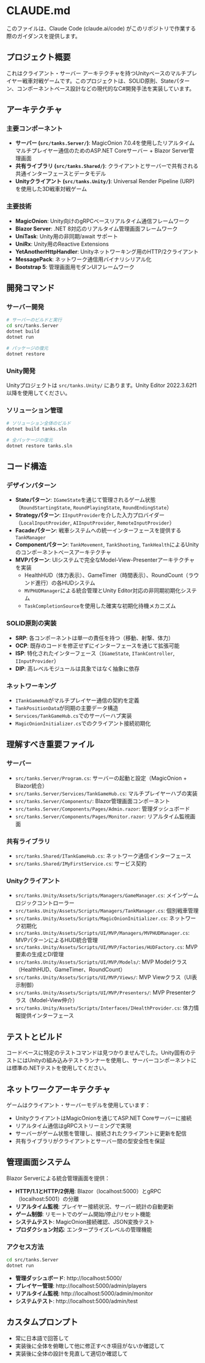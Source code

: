 # CLAUDE.md

このファイルは、Claude Code (claude.ai/code) がこのリポジトリで作業する際のガイダンスを提供します。

## プロジェクト概要

これはクライアント・サーバー アーキテクチャを持つUnityベースのマルチプレイヤー戦車対戦ゲームです。このプロジェクトは、SOLID原則、Stateパターン、コンポーネントベース設計などの現代的なC#開発手法を実装しています。

## アーキテクチャ

### 主要コンポーネント
- **サーバー (`src/tanks.Server/`)**: MagicOnion 7.0.4を使用したリアルタイムマルチプレイヤー通信のためのASP.NET Coreサーバー + Blazor Server管理画面
- **共有ライブラリ (`src/tanks.Shared/`)**: クライアントとサーバーで共有される共通インターフェースとデータモデル
- **Unityクライアント (`src/tanks.Unity/`)**: Universal Render Pipeline (URP)を使用した3D戦車対戦ゲーム

### 主要技術
- **MagicOnion**: Unity向けのgRPCベースリアルタイム通信フレームワーク
- **Blazor Server**: .NET 8対応のリアルタイム管理画面フレームワーク
- **UniTask**: Unity用の非同期/await サポート
- **UniRx**: Unity用のReactive Extensions
- **YetAnotherHttpHandler**: Unityネットワーキング用のHTTP/2クライアント
- **MessagePack**: ネットワーク通信用バイナリシリアル化
- **Bootstrap 5**: 管理画面用モダンUIフレームワーク

## 開発コマンド

### サーバー開発
```bash
# サーバーのビルドと実行
cd src/tanks.Server
dotnet build
dotnet run

# パッケージの復元
dotnet restore
```

### Unity開発
Unityプロジェクトは `src/tanks.Unity/` にあります。Unity Editor 2022.3.62f1以降を使用してください。

### ソリューション管理
```bash
# ソリューション全体のビルド
dotnet build tanks.sln

# 全パッケージの復元
dotnet restore tanks.sln
```

## コード構造

### デザインパターン
- **Stateパターン**: `IGameState`を通じて管理されるゲーム状態（`RoundStartingState`, `RoundPlayingState`, `RoundEndingState`）
- **Strategyパターン**: `IInputProvider`を介した入力プロバイダー（`LocalInputProvider`, `AIInputProvider`, `RemoteInputProvider`）
- **Facadeパターン**: 戦車システムへの統一インターフェースを提供する`TankManager`
- **Componentパターン**: `TankMovement`, `TankShooting`, `TankHealth`によるUnityのコンポーネントベースアーキテクチャ
- **MVPパターン**: UIシステムで完全なModel-View-Presenterアーキテクチャを実装
  - HealthHUD（体力表示）、GameTimer（時間表示）、RoundCount（ラウンド進行）の各HUDシステム
  - `MVPHUDManager`による統合管理とUnity Editor対応の非同期初期化システム
  - `TaskCompletionSource`を使用した確実な初期化待機メカニズム

### SOLID原則の実装
- **SRP**: 各コンポーネントは単一の責任を持つ（移動、射撃、体力）
- **OCP**: 既存のコードを修正せずにインターフェースを通じて拡張可能
- **ISP**: 特化されたインターフェース（`IGameState`, `ITankController`, `IInputProvider`）
- **DIP**: 高レベルモジュールは具象ではなく抽象に依存

### ネットワーキング
- `ITankGameHub`がマルチプレイヤー通信の契約を定義
- `TankPositionData`が同期の主要データ構造
- `Services/TankGameHub.cs`でのサーバーハブ実装  
- `MagicOnionInitializer.cs`でのクライアント接続初期化

## 理解すべき重要ファイル

### サーバー
- `src/tanks.Server/Program.cs`: サーバーの起動と設定（MagicOnion + Blazor統合）
- `src/tanks.Server/Services/TankGameHub.cs`: マルチプレイヤーハブの実装
- `src/tanks.Server/Components/`: Blazor管理画面コンポーネント
- `src/tanks.Server/Components/Pages/Admin.razor`: 管理ダッシュボード
- `src/tanks.Server/Components/Pages/Monitor.razor`: リアルタイム監視画面

### 共有ライブラリ
- `src/tanks.Shared/ITankGameHub.cs`: ネットワーク通信インターフェース
- `src/tanks.Shared/IMyFirstService.cs`: サービス契約

### Unityクライアント
- `src/tanks.Unity/Assets/Scripts/Managers/GameManager.cs`: メインゲームロジックコントローラー
- `src/tanks.Unity/Assets/Scripts/Managers/TankManager.cs`: 個別戦車管理
- `src/tanks.Unity/Assets/Scripts/MagicOnionInitializer.cs`: ネットワーク初期化
- `src/tanks.Unity/Assets/Scripts/UI/MVP/Managers/MVPHUDManager.cs`: MVPパターンによるHUD統合管理
- `src/tanks.Unity/Assets/Scripts/UI/MVP/Factories/HUDFactory.cs`: MVP要素の生成とDI管理
- `src/tanks.Unity/Assets/Scripts/UI/MVP/Models/`: MVP Modelクラス（HealthHUD、GameTimer、RoundCount）
- `src/tanks.Unity/Assets/Scripts/UI/MVP/Views/`: MVP Viewクラス（UI表示制御）
- `src/tanks.Unity/Assets/Scripts/UI/MVP/Presenters/`: MVP Presenterクラス（Model-View仲介）
- `src/tanks.Unity/Assets/Scripts/Interfaces/IHealthProvider.cs`: 体力情報提供インターフェース

## テストとビルド

コードベースに特定のテストコマンドは見つかりませんでした。Unity固有のテストにはUnityの組み込みテストランナーを使用し、サーバーコンポーネントには標準の.NETテストを使用してください。

## ネットワークアーキテクチャ

ゲームはクライアント・サーバーモデルを使用しています：
- UnityクライアントはMagicOnionを通じてASP.NET Coreサーバーに接続
- リアルタイム通信はgRPCストリーミングで実現
- サーバーがゲーム状態を管理し、接続されたクライアントに更新を配信
- 共有ライブラリがクライアントとサーバー間の型安全性を保証

## 管理画面システム

Blazor Serverによる統合管理画面を提供：
- **HTTP/1.1とHTTP/2併用**: Blazor（localhost:5000）とgRPC（localhost:5001）の分離
- **リアルタイム監視**: プレイヤー接続状況、サーバー統計の自動更新
- **ゲーム制御**: リモートでのゲーム開始/停止/リセット機能
- **システムテスト**: MagicOnion接続確認、JSON変換テスト
- **プロダクション対応**: エンタープライズレベルの管理機能

### アクセス方法
```bash
cd src/tanks.Server
dotnet run
```
- **管理ダッシュボード**: http://localhost:5000/
- **プレイヤー管理**: http://localhost:5000/admin/players
- **リアルタイム監視**: http://localhost:5000/admin/monitor
- **システムテスト**: http://localhost:5000/admin/test

## カスタムプロンプト
- 常に日本語で回答して
- 実装後に全体を俯瞰して他に修正すべき項目がないか確認して
- 実装後に全体の設計を見直して適切か確認して
